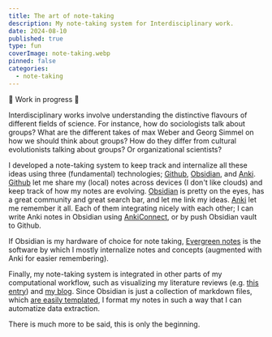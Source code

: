 ```yaml
---
title: The art of note-taking
description: My note-taking system for Interdisciplinary work.
date: 2024-08-10
published: true
type: fun
coverImage: note-taking.webp
pinned: false
categories:
  - note-taking
---
```

<div class="tip">🚧 Work in progress 🚧</div>

Interdisciplinary works involve understanding the distinctive flavours of different fields of science. For instance, how do sociologists talk about groups? What are the different takes of  max Weber and Georg Simmel on how we should think about groups? How do they differ from cultural evolutionists talking about groups? Or organizational scientists? 

I developed a note-taking system to keep track and internalize all these ideas using three (fundamental) technologies; [Github](https://github.com/home), [Obsidian](https://obsidian.md/), and [Anki](https://apps.ankiweb.net/). [Github](https://github.com/home) let me share my (local) notes across devices (I don't like clouds) and keep track of how my notes are evolving. [Obsidian](https://obsidian.md/) is pretty on the eyes, has a great community and great search bar, and let me link my ideas. [Anki](https://apps.ankiweb.net/) let me remember it all. Each of them integrating nicely with each other; I can write Anki notes in Obsidian using [AnkiConnect](https://github.com/ObsidianToAnki/Obsidian_to_Anki), or by push Obsidian vault to Github. 

If Obsidian is my hardware of choice for note taking, [Evergreen notes](https://notes.andymatuschak.org/Evergreen_notes) is the software by which I mostly internalize notes and concepts (augmented with Anki for easier remembering).  

Finally, my note-taking system is integrated in other parts of my computational workflow, such as visualizing my literature reviews (e.g. [this entry](https://jstonge.observablehq.cloud/hello-research-groups/grontology)) and [my blog](https://jstonge.vercel.app/). Since Obsidian is just a collection of markdown files, which [are easily templated](https://help.obsidian.md/Plugins/Templates), I format my notes in such a way that I can automatize data extraction.  

There is much more to be said, this is only the beginning.